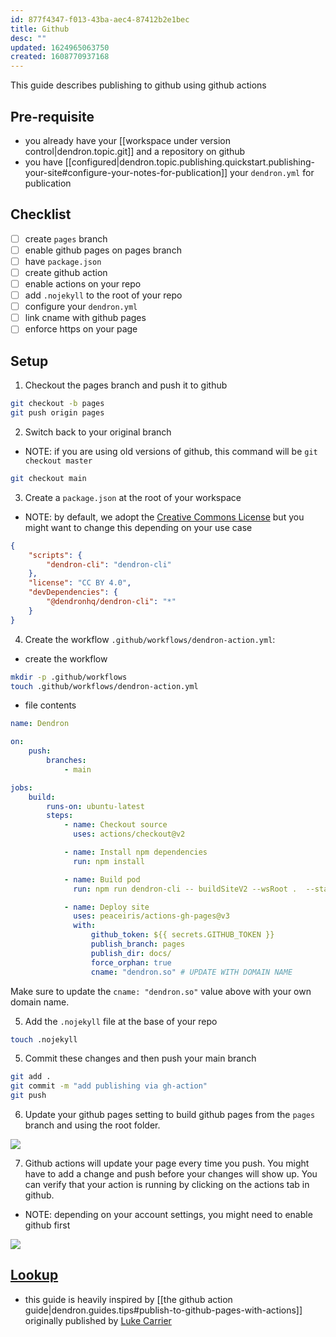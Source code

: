 ```yaml
---
id: 877f4347-f013-43ba-aec4-87412b2e1bec
title: Github
desc: ""
updated: 1624965063750
created: 1608770937168
---
```


This guide describes publishing to github using github actions

## Pre-requisite

-   you already have your [[workspace under version control|dendron.topic.git]] and a repository on github
-   you have [[configured|dendron.topic.publishing.quickstart.publishing-your-site#configure-your-notes-for-publication]] your `dendron.yml` for publication

## Checklist

-   [ ] create `pages` branch
-   [ ] enable github pages on pages branch
-   [ ] have `package.json`
-   [ ] create github action
-   [ ] enable actions on your repo
-   [ ] add `.nojekyll` to the root of your repo
-   [ ] configure your `dendron.yml`
-   [ ] link cname with github pages
-   [ ] enforce https on your page

## Setup

1. Checkout the pages branch and push it to github

```bash
git checkout -b pages
git push origin pages
```

2. Switch back to your original branch

-   NOTE: if you are using old versions of github, this command will be `git checkout master`

```bash
git checkout main
```

3. Create a `package.json` at the root of your workspace

-   NOTE: by default, we adopt the [Creative Commons License](https://creativecommons.org/licenses/by/4.0/legalcode) but you might want to change this depending on your use case

```json
{
    "scripts": {
        "dendron-cli": "dendron-cli"
    },
    "license": "CC BY 4.0",
    "devDependencies": {
        "@dendronhq/dendron-cli": "*"
    }
}
```

4. Create the workflow `.github/workflows/dendron-action.yml`:

-   create the workflow

```sh
mkdir -p .github/workflows
touch .github/workflows/dendron-action.yml
```

-   file contents

```yml
name: Dendron

on:
    push:
        branches:
            - main

jobs:
    build:
        runs-on: ubuntu-latest
        steps:
            - name: Checkout source
              uses: actions/checkout@v2

            - name: Install npm dependencies
              run: npm install

            - name: Build pod
              run: npm run dendron-cli -- buildSiteV2 --wsRoot .  --stage prod

            - name: Deploy site
              uses: peaceiris/actions-gh-pages@v3
              with:
                  github_token: ${{ secrets.GITHUB_TOKEN }}
                  publish_branch: pages
                  publish_dir: docs/
                  force_orphan: true
                  cname: "dendron.so" # UPDATE WITH DOMAIN NAME
```

Make sure to update the `cname: "dendron.so"` value above with your own domain name.

5. Add the `.nojekyll` file at the base of your repo

```sh
touch .nojekyll
```

5. Commit these changes and then push your main branch

```bash
git add .
git commit -m "add publishing via gh-action"
git push
```

6. Update your github pages setting to build github pages from the `pages` branch and using the root folder.

![](https://foundation-prod-assetspublic53c57cce-8cpvgjldwysl.s3-us-west-2.amazonaws.com/assets/images/publishv2.pages.jpg)

7. Github actions will update your page every time you push. You might have to add a change and push before your changes will show up. You can verify that your action is running by clicking on the actions tab in github.

-   NOTE: depending on your account settings, you might need to enable github first

![](https://foundation-prod-assetspublic53c57cce-8cpvgjldwysl.s3-us-west-2.amazonaws.com/assets/images/publishv2.actions.jpg)

## [Lookup](https://handbook.dendron.so/notes/b89ba854-72fb-4ebc-a8a0-55960b89e9dc.html#lookup)

-   this guide is heavily inspired by [[the github action guide|dendron.guides.tips#publish-to-github-pages-with-actions]] originally published by [Luke Carrier](https://github.com/LukeCarrier)
